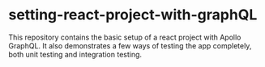 # setting-react-project-with-graphQL
This repository contains the basic setup of a react project with Apollo GraphQL. It also demonstrates a few ways of testing the app completely, both unit testing and integration testing.
